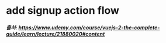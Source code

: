 # add signup action flow




##### 출처: https://www.udemy.com/course/vuejs-2-the-complete-guide/learn/lecture/21880020#content
